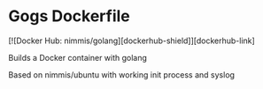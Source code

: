 Gogs Dockerfile
===============

[![Docker Hub: nimmis/golang][dockerhub-shield]][dockerhub-link]

Builds a Docker container with golang

Based on nimmis/ubuntu with working init process and syslog

